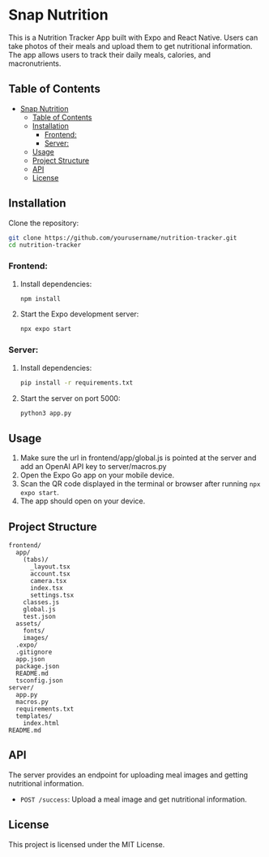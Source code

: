 # Snap Nutrition

This is a Nutrition Tracker App built with Expo and React Native. Users can take photos of their meals and upload them to get nutritional information. The app allows users to track their daily meals, calories, and macronutrients. 

## Table of Contents

- [Snap Nutrition](#snap-nutrition)
  - [Table of Contents](#table-of-contents)
  - [Installation](#installation)
    - [Frontend:](#frontend)
    - [Server:](#server)
  - [Usage](#usage)
  - [Project Structure](#project-structure)
  - [API](#api)
  - [License](#license)

## Installation

Clone the repository:

   ```bash
   git clone https://github.com/yourusername/nutrition-tracker.git
   cd nutrition-tracker
   ```
### Frontend:
1. Install dependencies:

   ```bash
   npm install
   ```

2. Start the Expo development server:

   ```bash
   npx expo start
   ```

### Server:
1. Install dependencies:

   ```bash
   pip install -r requirements.txt
   ```

2. Start the server on port 5000:

   ```bash
   python3 app.py
   ```

## Usage
1. Make sure the url in frontend/app/global.js is pointed at the server and add an OpenAI API key to server/macros.py
2. Open the Expo Go app on your mobile device.
3. Scan the QR code displayed in the terminal or browser after running `npx expo start`.
4. The app should open on your device.

## Project Structure

```plaintext
frontend/
  app/
    (tabs)/
      _layout.tsx
      account.tsx
      camera.tsx
      index.tsx
      settings.tsx
    classes.js
    global.js
    test.json
  assets/
    fonts/
    images/
  .expo/
  .gitignore
  app.json
  package.json
  README.md
  tsconfig.json
server/
  app.py
  macros.py
  requirements.txt
  templates/
    index.html
README.md
```

## API

The server provides an endpoint for uploading meal images and getting nutritional information.

- `POST /success`: Upload a meal image and get nutritional information.

## License

This project is licensed under the MIT License.
